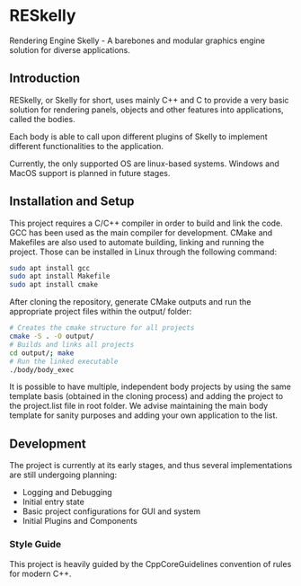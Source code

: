 # RESkelly

Rendering Engine Skelly - A barebones and modular graphics engine solution for diverse applications.

## Introduction

RESkelly, or Skelly for short, uses mainly C++ and C to provide a very basic solution for rendering panels, objects and other features into applications, called the bodies.

Each body is able to call upon different plugins of Skelly to implement different functionalities to the application.

Currently, the only supported OS are linux-based systems. Windows and MacOS support is planned in future stages.

## Installation and Setup

This project requires a C/C++ compiler in order to build and link the code. GCC has been used as the main compiler for development.
CMake and Makefiles are also used to automate building, linking and running the project. Those can be installed in Linux through the following command:

```sh
sudo apt install gcc
sudo apt install Makefile
sudo apt install cmake
```

After cloning the repository, generate CMake outputs and run the appropriate project files within the output/ folder:

```sh
# Creates the cmake structure for all projects
cmake -S . -O output/
# Builds and links all projects
cd output/; make
# Run the linked executable
./body/body_exec

```

It is possible to have multiple, independent body projects by using the same template basis (obtained in the cloning process) and adding the project to the project.list file in root folder. We advise maintaining the main body template for sanity purposes and adding your own application to the list.

## Development

The project is currently at its early stages, and thus several implementations are still undergoing planning:

 - Logging and Debugging
 - Initial entry state
 - Basic project configurations for GUI and system
 - Initial Plugins and Components

### Style Guide

This project is heavily guided by the CppCoreGuidelines convention of rules for modern C++.